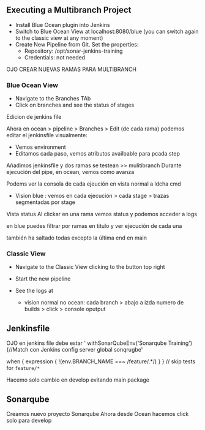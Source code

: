 

## Executing a Multibranch Project

- Install Blue Ocean plugin into Jenkins
- Switch to Blue Ocean View at localhost:8080/blue (you can switch again to the classic view at any moment)
- Create New Pipeline from Git. Set the properties:
    - Repository: /opt/sonar-jenkins-training
    - Credentials: not needed

OJO CREAR NUEVAS RAMAS PARA MULTIBRANCH


### Blue Ocean View
- Navigate to the Branches TAb  
- Click on branches and see the status of stages

Edicion de jenkins file

Ahora en ocean > pipeline > Branches > Edit (de cada rama) podemos editar el jenkinsfile visualmente:
  - Vemos environment
  - Editamos cada paso, vemos atributos availbable para pcada step


Añadimos jenkinsfile y dos ramas se testean >> mulitibranch
  Durante ejecución del pipe, en ocean, vemos como avanza


  Podems ver la consola de cada ejeución en vista normal a ldcha cmd

- Vision blue : vemos en cada ejecución > cada stage > trazas segmentadas por stage


Vista status
Al clickar en una rama vemos status y podemos acceder a logs

 en blue puedes filtrar por ramas en titulo y ver ejecución de cada una

 también ha saltado todas excepto la última end en main

### Classic View
- Navigate to the Classic View clicking to the button top right
- Start the new pipeline
- See the logs at 

    - vision normal no ocean: cada branch > abajo a izda numero de builds > click > console oputput


## Jenkinsfile

OJO en jenkins file debe estar ' withSonarQubeEnv('Sonarqube Training') {//Match con Jenkins config server global sonqrugbe'

 when { expression { !(env.BRANCH_NAME ==~ /feature\/.*/) } } // skip tests for `feature/*`


 Hacemo solo cambio en develop evitando main package


## Sonarqube

 Creamos nuevo proyecto Sonarqube
 Ahora desde Ocean hacemos click solo para develop